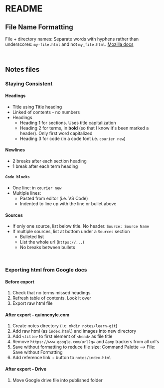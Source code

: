 # README

## File Name Formatting

File + directory names: Separate words with hyphens rather than underscores: `my-file.html` and not `my_file.html`. [Mozilla docs](https://developer.mozilla.org/en-US/docs/Learn/Getting_started_with_the_web/Dealing_with_files#an_aside_on_casing_and_spacing)

<br>

## Notes files

### Staying Consistent
#### Headings
- Title using Title heading
- Linked of contents - no numbers
- Headings
  - Heading 1 for sections. Uses title capitalization
  - Heading 2 for terms, in **bold** (so that I know it's been marked a header). Only first word capitalized
  - Heading 3 for code (in a code font i.e. `courier new`)

#### Newlines
- 2 breaks after each section heading
- 1 break after each term heading

#### `Code blocks`
- One line: in `courier new`
- Multiple lines: 
  - Pasted from editor (i.e. VS Code)
  - Indented to line up with the line or bullet above

#### Sources
- If only one source, list below title. No header. `Source: Source Name`
- If multiple sources, list at bottom under a `Sources` section 
  - Bulleted list
  - List the whole url (`https://...`)
  - No breaks between bullets

<br>

### Exporting html from Google docs

#### Before export
1. Check that no terms missed headings
2. Refresh table of contents. Look it over
3. Export raw html file

#### After export - quinncoyle.com
1. Create notes directory (i.e. `mkdir notes/learn-git`)
2. Add raw html (as `index.html`) and images into new directory
3. Add `<title>` to first element of `<head>` as file title
4. Remove `https://www.google.com/url?q=` and `&amp` trackers from all url's
5. Save without formatting to reduce file size: Command Palette --> File: Save without Formatting
6. Add reference link + button to `notes/index.html`

#### After export - Drive
1. Move Google drive file into published folder